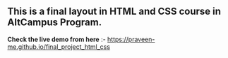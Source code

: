 ## This is a final layout in HTML and CSS course in AltCampus Program.

__Check the live demo from here__ :- https://praveen-me.github.io/final_project_html_css